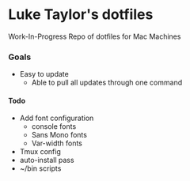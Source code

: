 # Luke Taylor's dotfiles
Work-In-Progress Repo of dotfiles for Mac Machines

### Goals
- Easy to update
  - Able to pull all updates through one command

#### Todo
- Add font configuration
  - console fonts
  - Sans Mono fonts
  - Var-width fonts
- Tmux config
- auto-install pass
- ~/bin scripts
